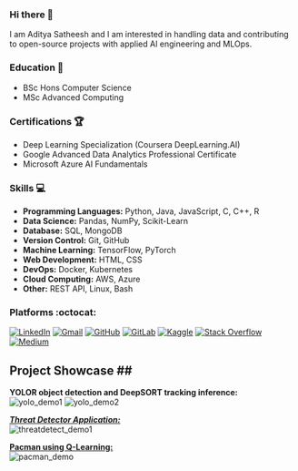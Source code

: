 ### Hi there 👋

I am Aditya Satheesh and I am interested in handling data and contributing to open-source projects with applied AI engineering and MLOps.

<!--
**cybersamurai2410/cybersamurai2410** is a ✨ _special_ ✨ repository because its `README.md` (this file) appears on your GitHub profile.

Here are some ideas to get you started:

- 🔭 I’m currently working on ...
- 🌱 I’m currently learning ...
- 👯 I’m looking to collaborate on ...
- 🤔 I’m looking for help with ...
- 💬 Ask me about ...
- 📫 How to reach me: ...
- 😄 Pronouns: ...
- ⚡ Fun fact: ...
-->

<!--[![Anurag's GitHub stats](https://github-readme-stats.vercel.app/api?username=cybersamurai2410)](https://github.com/anuraghazra/github-readme-stats)-->

### Education 📖 

  - BSc Hons Computer Science
  - MSc Advanced Computing

### Certifications 🏆

  - Deep Learning Specialization (Coursera DeepLearning.AI)
  - Google Advanced Data Analytics Professional Certificate
  - Microsoft Azure AI Fundamentals 

### Skills 💻

- **Programming Languages:** Python, Java, JavaScript, C, C++, R
- **Data Science:** Pandas, NumPy, Scikit-Learn
- **Database:** SQL, MongoDB
- **Version Control:** Git, GitHub
- **Machine Learning:** TensorFlow, PyTorch
- **Web Development:** HTML, CSS
- **DevOps:** Docker, Kubernetes
- **Cloud Computing:** AWS, Azure
- **Other:** REST API, Linux, Bash

<!--[![Top Langs](https://github-readme-stats.vercel.app/api/top-langs/?username=cybersamurai2410&layout=donut)](https://github.com/anuraghazra/github-readme-stats)-->

### Platforms :octocat:

[![LinkedIn](https://img.shields.io/badge/LinkedIn-Profile-blue?style=flat&logo=linkedin)](https://www.linkedin.com/in/yourusername/)
[![Gmail](https://img.shields.io/badge/Gmail-Email-red?style=flat&logo=gmail)](mailto:aditya24102001@gmail.com)
[![GitHub](https://img.shields.io/badge/GitHub-Profile-black?style=flat&logo=github)](https://github.com/cybersamurai2410)
[![GitLab](https://img.shields.io/badge/GitLab-Profile-black?style=flat&logo=gitlab)](https://gitlab.com/cybersamurai2410)
[![Kaggle](https://img.shields.io/badge/Kaggle-Profile-blue?style=flat&logo=kaggle)](https://www.kaggle.com/t0266882)
[![Stack Overflow](https://img.shields.io/badge/Stack%20Overflow-Profile-orange?style=flat&logo=stackoverflow)](https://stackoverflow.com/users/16278572/devx20)
[![Medium](https://img.shields.io/badge/Medium-Blog-black?style=flat&logo=medium)](https://medium.com/@aditya24102001)

## Project Showcase ##<br>
<!-- ![Demo](https://github.com/cybersamurai2410/cybersamurai2410/blob/2fa0f11751ece42df94188d22b8969157dc1701e/demo.gif) -->

**YOLOR object detection and DeepSORT tracking inference:**<br>
![yolo_demo1](https://github.com/cybersamurai2410/cybersamurai2410/assets/66138996/e3a1fc50-68b9-4a67-8fbe-1acc95da344f)
![yolo_demo2](https://github.com/cybersamurai2410/cybersamurai2410/assets/66138996/c9d67573-8330-4561-8f8a-66b6084839ba)

***[Threat Detector Application:](https://github.com/cybersamurai2410/Threat_Detector.git)***<br>
![threatdetect_demo1](https://github.com/cybersamurai2410/cybersamurai2410/assets/66138996/043f1ea2-c4c7-4768-b6d3-24fd4443c348)

**[Pacman using Q-Learning:](https://github.com/cybersamurai2410/MachineLearningCW.git)**<br>
![pacman_demo](https://github.com/cybersamurai2410/cybersamurai2410/assets/66138996/ce9762d9-6541-45eb-ad8d-d7cf92e8983b)

